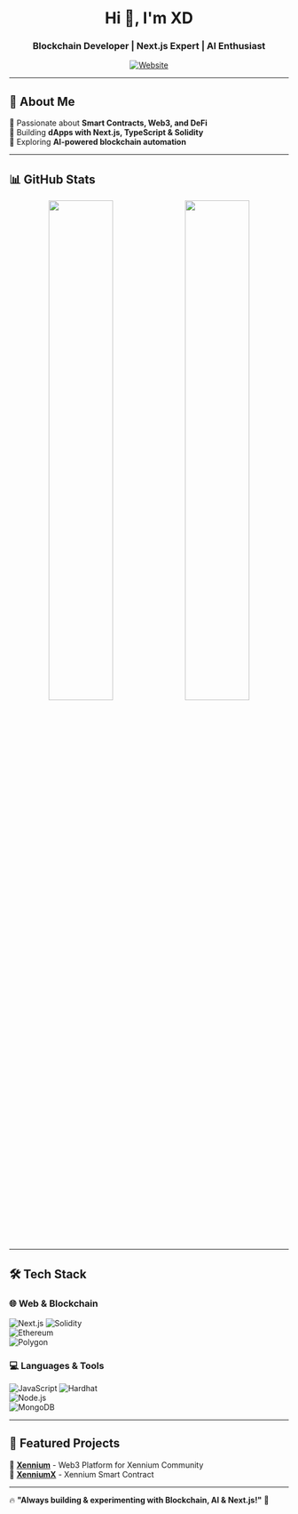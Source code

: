 <!-- Stylish GitHub Profile README -->
<h1 align="center">Hi 👋, I'm XD</h1>
<h3 align="center">Blockchain Developer | Next.js Expert | AI Enthusiast</h3>

<p align="center">
  <a href="https://xennium.org"><img src="https://img.shields.io/badge/Website-000000?style=for-the-badge&logo=vercel&logoColor=white" alt="Website"/></a>
</p>

---

## 🚀 About Me  

🔹 Passionate about **Smart Contracts, Web3, and DeFi**  
🔹 Building **dApps with Next.js, TypeScript & Solidity**  
🔹 Exploring **AI-powered blockchain automation**    

---

## 📊 GitHub Stats  
<p align="center">
  <img width="48%" src="https://github-readme-stats.vercel.app/api?username=XD637&show_icons=true&theme=radical" />
  <img width="48%" src="https://github-readme-streak-stats.herokuapp.com/?user=XD637&theme=radical" />
</p>

---

## 🛠 Tech Stack  
### 🌐 **Web & Blockchain** 

![Next.js](https://img.shields.io/badge/Next.js-000000?style=for-the-badge&logo=nextdotjs) 
![Solidity](https://img.shields.io/badge/Solidity-363636?style=for-the-badge&logo=solidity)   
![Ethereum](https://img.shields.io/badge/Ethereum-3C3C3D?style=for-the-badge&logo=ethereum)  
![Polygon](https://img.shields.io/badge/Polygon-8247E5?style=for-the-badge&logo=polygon)  


### 💻 **Languages & Tools**  
![JavaScript](https://img.shields.io/badge/JavaScript-F7DF1E?style=for-the-badge&logo=javascript&logoColor=black) 
![Hardhat](https://img.shields.io/badge/Hardhat-FFF45D?style=for-the-badge&logo=ethereum&logoColor=black)   
![Node.js](https://img.shields.io/badge/Node.js-339933?style=for-the-badge&logo=nodedotjs)  
![MongoDB](https://img.shields.io/badge/MongoDB-47A248?style=for-the-badge&logo=mongodb&logoColor=white)  


---

## 📌 Featured Projects  
📌 **[Xennium](https://github.com/XD637/xennium.org)** - Web3 Platform for Xennium Community  
📌 **[XenniumX](https://github.com/XD637/xenniumx)** - Xennium Smart Contract  

---


🔥 **"Always building & experimenting with Blockchain, AI & Next.js!"** 🚀  
